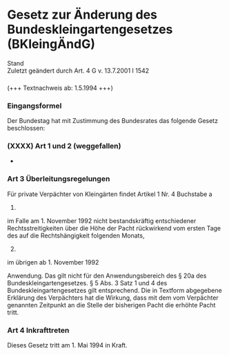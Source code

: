 Gesetz zur Änderung des Bundeskleingartengesetzes (BKleingÄndG)
===============================================================

Stand  
Zuletzt geändert durch Art. 4 G v. 13.7.2001 I 1542

### 

(+++ Textnachweis ab: 1.5.1994 +++)

### Eingangsformel

Der Bundestag hat mit Zustimmung des Bundesrates das folgende Gesetz beschlossen:

### (XXXX) Art 1 und 2 (weggefallen)

-

### Art 3 Überleitungsregelungen

Für private Verpächter von Kleingärten findet Artikel 1 Nr. 4 Buchstabe a

1.  
im Falle am 1. November 1992 nicht bestandskräftig entschiedener Rechtsstreitigkeiten über die Höhe der Pacht rückwirkend vom ersten Tage des auf die Rechtshängigkeit folgenden Monats,

2.  
im übrigen ab 1. November 1992

Anwendung. Das gilt nicht für den Anwendungsbereich des § 20a des Bundeskleingartengesetzes. § 5 Abs. 3 Satz 1 und 4 des Bundeskleingartengesetzes gilt entsprechend. Die in Textform abgegebene Erklärung des Verpächters hat die Wirkung, dass mit dem vom Verpächter genannten Zeitpunkt an die Stelle der bisherigen Pacht die erhöhte Pacht tritt.

### Art 4 Inkrafttreten

Dieses Gesetz tritt am 1. Mai 1994 in Kraft.
